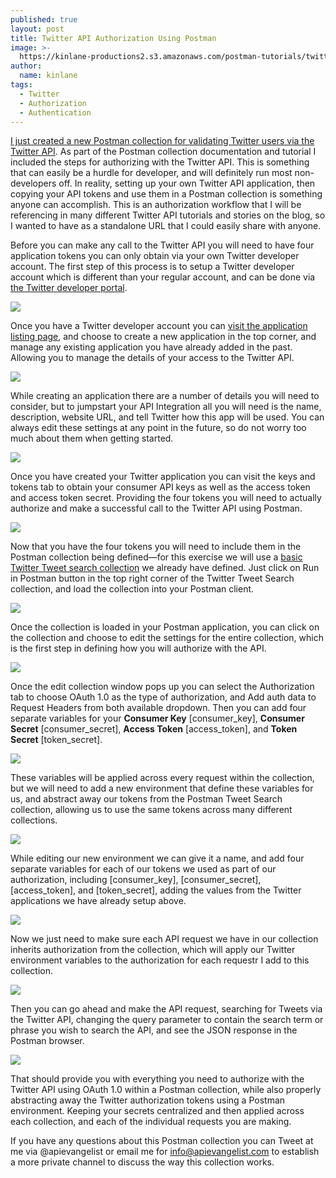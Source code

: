 ```yaml
---
published: true
layout: post
title: Twitter API Authorization Using Postman
image: >-
  https://kinlane-productions2.s3.amazonaws.com/postman-tutorials/twitter-authorization/twitter-developer.png
author:
  name: kinlane
tags:
  - Twitter
  - Authorization
  - Authentication
---
```

[I just created a new Postman collection for validating Twitter users via the Twitter API](http://apievangelist.com/2019/12/09/validating-twitter-users-using-the-twitter-api-without-writing-code/). As part of the Postman collection documentation and tutorial I included the steps for authorizing with the Twitter API. This is something that can easily be a hurdle for developer, and will definitely run most non-developers off. In reality, setting up your own Twitter API application, then copying your API tokens and use them in a Postman collection is something anyone can accomplish. This is an authorization workflow that I will be referencing in many different Twitter API tutorials and stories on the blog, so I wanted to have as a standalone URL that I could easily share with anyone.

Before you can make any call to the Twitter API you will need to have four application tokens you can only obtain via your own Twitter developer account. The first step of this process is to setup a Twitter developer account which is different than your regular account, and can be done via [the Twitter developer portal](https://developer.twitter.com).

[![](https://kinlane-productions2.s3.amazonaws.com/postman-tutorials/twitter-authorization/twitter-developer.png)](https://developer.twitter.com)

Once you have a Twitter developer account you can [visit the application listing page](https://developer.twitter.com/en/apps), and choose to create a new application in the top corner, and manage any existing application you have already added in the past. Allowing you to manage the details of your access to the Twitter API.

[![](https://kinlane-productions2.s3.amazonaws.com/postman-tutorials/twitter-authorization/twitter-application-list.png)](https://developer.twitter.com/en/apps)

While creating an application there are a number of details you will need to consider, but to jumpstart your API Integration all you will need is the name, description, website URL, and tell Twitter how this app will be used. You can always edit these settings at any point in the future, so do not worry too much about them when getting started.

![](https://kinlane-productions2.s3.amazonaws.com/postman-tutorials/twitter-authorization/twitter-application-add.png)

Once you have created your Twitter application you can visit the keys and tokens tab to obtain your consumer API keys as well as the access token and access token secret. Providing the four tokens you will need to actually authorize and make a successful call to the Twitter API using Postman.

![](https://kinlane-productions2.s3.amazonaws.com/postman-tutorials/twitter-authorization/twitter-application-keys-and-tokens.jpg)

Now that you have the four tokens you will need to include them in the Postman collection being defined—for this exercise we will use a [basic Twitter Tweet search collection](https://documenter.postman.com/view/35240/SWE6adN7?version=latest) we already have defined. Just click on Run in Postman button in the top right corner of the Twitter Tweet Search collection, and load the collection into your Postman client.

[![](https://kinlane-productions2.s3.amazonaws.com/postman-tutorials/twitter-authorization/twitter-tweet-search.png)](https://documenter.postman.com/view/35240/SWE6adN7?version=latest)

Once the collection is loaded in your Postman application, you can click on the collection and choose to edit the settings for the entire collection, which is the first step in defining how you will authorize with the API.

![](https://kinlane-productions2.s3.amazonaws.com/postman-tutorials/twitter-authorization/edit-postman-collection.png)

Once the edit collection window pops up you can select the Authorization tab to choose OAuth 1.0 as the type of authorization, and Add auth data to Request Headers from both available dropdown. Then you can add four separate variables for your **Consumer Key** [consumer_key], **Consumer Secret** [consumer_secret], **Access Token** [access_token], and **Token Secret** [token_secret]. 

![](https://kinlane-productions2.s3.amazonaws.com/postman-tutorials/twitter-authorization/edit-postman-collection-authorization.png)

These variables will be applied across every request within the collection, but we will need to add a new environment that define these variables for us, and abstract away our tokens from the Postman Tweet Search collection, allowing us to use the same tokens across many different collections.

![](https://kinlane-productions2.s3.amazonaws.com/postman-tutorials/twitter-authorization/add-postman-environment.png)

While editing our new environment we can give it a name, and add four separate variables for each of our tokens we used as part of our authorization, including [consumer_key], [consumer_secret], [access_token], and [token_secret], adding the values from the Twitter applications we have already setup above.

![](https://kinlane-productions2.s3.amazonaws.com/postman-tutorials/twitter-authorization/define-token-variables.png)

Now we just need to make sure each API request we have in our collection inherits authorization from the collection, which will apply our Twitter environment variables to the authorization for each requestr I add to this collection.

![](https://kinlane-productions2.s3.amazonaws.com/postman-tutorials/twitter-authorization/request-inherit-authorization.png)

Then you can go ahead and make the API request, searching for Tweets via the Twitter API, changing the query parameter to contain the search term or phrase you wish to search the API, and see the JSON response in the Postman browser.

![](https://kinlane-productions2.s3.amazonaws.com/postman-tutorials/twitter-authorization/make-request.png)

That should provide you with everything you need to authorize with the Twitter API using OAuth 1.0 within a Postman collection, while also properly abstracting away the Twitter authorization tokens using a Postman environment. Keeping your secrets centralized and then applied across each collection, and each of the individual requests you are making.

If you have any questions about this Postman collection you can Tweet at me via @apievangelist or email me for [info@apievangelist.com](mailto:info@apievangelist.com) to establish a more private channel to discuss the way this collection works.